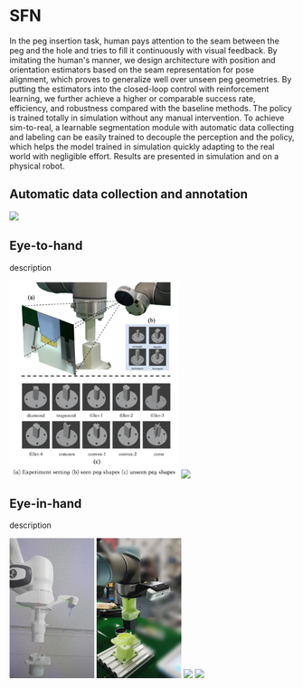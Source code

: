 # SFN

In the peg insertion task,  human pays attention to the seam between the peg and the hole and tries to fill it continuously with visual feedback. By imitating the human's manner, we design architecture with position and orientation estimators based on the seam representation for pose alignment, which proves to generalize well over unseen peg geometries. By putting the estimators into the closed-loop control with reinforcement learning, we further achieve a higher or comparable success rate, efficiency, and robustness compared with the baseline methods. The policy is trained totally in simulation without any manual intervention. To achieve sim-to-real, a learnable segmentation module with automatic data collecting and labeling can be easily trained to decouple the perception and the policy, which helps the model trained in simulation quickly adapting to the real world with negligible effort. Results are presented in simulation and on a physical robot.

<!-- <center>![(a) experinment setting (b) seen peg shapes (c) unseen peg shapes](assets/cover.png)</center> -->

## Automatic data collection and annotation
<img src="assets/v1.gif" width="40%" ></img>


## Eye-to-hand
description
<p float="left">
    <img src="assets/cover.png" width="300" height="350" / >
    <img src="assets/v2.gif" width="60%" />
</p>

## Eye-in-hand
description
<p float="left">
    <img src="assets/sim.png" width="150" height="248"/ >
    <img src="assets/real.png" width="150" height="248" />
    <img src="assets/v3.gif" width="30%"/>
    <img src="assets/v4.gif" width="30%"/>
</p>


<!-- <div align=center>
<img src="assets/cover.png" width="40%" ></img>
</div> -->

<!-- ## Downloads

- Video: [[YouTube](https://www.youtube.com/watch?v=L5AhgDvevKA)][[bilibili](https://www.bilibili.com/video/BV1Zf4y1w7ea?spm_id_from=333.999.0.0)]
- PDF: [[Supplementary](https://xieliang555.github.io/post/text/icra_supplementary.pdf)]
- arXiv: coming soon
